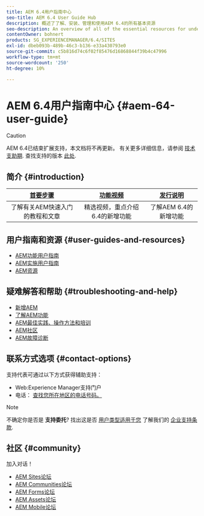 ```yaml
---
title: AEM 6.4用户指南中心
seo-title: AEM 6.4 User Guide Hub
description: 概述了了解、安装、管理和使用AEM 6.4的所有基本资源
seo-description: An overview of all of the essential resources for understanding, installing, managing, and using AEM 6.4
contentOwner: bohnert
products: SG_EXPERIENCEMANAGER/6.4/SITES
exl-id: dbeb093b-489b-46c3-b136-e33a430793e0
source-git-commit: c5b816d74c6f02f85476d16868844f39b4c47996
workflow-type: tm+mt
source-wordcount: '250'
ht-degree: 10%

---
```


# AEM 6.4用户指南中心 {#aem-64-user-guide}

>[!CAUTION]
>
>AEM 6.4已结束扩展支持，本文档将不再更新。 有关更多详细信息，请参阅 [技术支助期](https://helpx.adobe.com/cn/support/programs/eol-matrix.html). 查找支持的版本 [此处](https://experienceleague.adobe.com/docs/).

## 简介 {#introduction}

| [首要步骤](https://helpx.adobe.com/cn/experience-manager/get-started.html) | [功能视频](https://helpx.adobe.com/experience-manager/kt/index/aem-6-5-videos.html) | [发行说明](https://helpx.adobe.com/cn/experience-manager/6-5/release-notes.html) |
|:-:|:-:|:-:|
| 了解有关AEM快速入门的教程和文章 | 精选视频，重点介绍6.4的新增功能 | 了解AEM 6.4的新增功能 |

## 用户指南和资源 {#user-guides-and-resources}

* [AEM功能用户指南](capabilities.md)
* [AEM实施用户指南](implementation.md)
* [AEM资源](resources.md)

## 疑难解答和帮助 {#troubleshooting-and-help}

* [新增AEM](new.md)
* [了解AEM功能](learn.md)
* [AEM最佳实践、操作方法和培训](best-practice.md)
* [AEM社区](community.md)
* [AEM故障诊断](troubleshooting.md)

## 联系方式选项 {#contact-options}

支持代表可通过以下方式获得辅助支持：

* Web:Experience Manager支持门户
* 电话： [查找您所在地区的电话号码。](https://helpx.adobe.com/contact/dma-external/DMACustomeCareRegionalPhoneNumbers.html)

>[!NOTE]
>
>不确定你是否是 **支持委托**? 找出这是否 [用户类型适用于您](https://helpx.adobe.com/experience-cloud/supported-users.html) 了解我们的 [企业支持条款](https://helpx.adobe.com/support/programs/enterprise-support-terms.html).

## 社区 {#community}

加入对话！

* [AEM Sites论坛](http://help-forums.adobe.com/content/adobeforums/en/experience-manager-forum/adobe-experience-manager.html)
* [AEM Communities论坛](http://help-forums.adobe.com/content/adobeforums/en/experience-manager-forum/aem-communities.html)
* [AEM Forms论坛](http://help-forums.adobe.com/content/adobeforums/en/experience-manager-forum/aem-forms.html)
* [AEM Assets论坛](http://help-forums.adobe.com/content/adobeforums/en/experience-manager-forum/aem-assets.html)
* [AEM Mobile论坛](http://forums.adobe.com/community/experiencemanagermobile)
